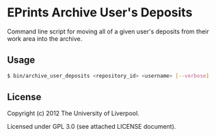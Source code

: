 # EPrints Archive User's Deposits

Command line script for moving all of a given user's deposits from their
work area into the archive.

## Usage

```bash
$ bin/archive_user_deposits <repository_id> <username> [--verbose]
```

## License

Copyright (c) 2012 The University of Liverpool.

Licensed under GPL 3.0 (see attached LICENSE document).
